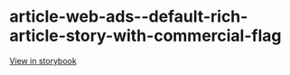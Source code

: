 # article-web-ads--default-rich-article-story-with-commercial-flag

[View in storybook](https://raw.githack.com/Independent-Digital-News-and-Media-Ltd/indy100-pwamp-sb/PR-294-sb/index.html?path=/story/article-web-ads--default-rich-article-story-with-commercial-flag)